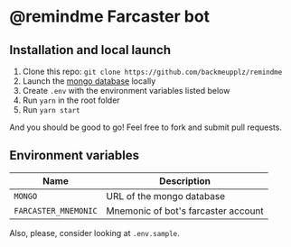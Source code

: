# @remindme Farcaster bot

## Installation and local launch

1. Clone this repo: `git clone https://github.com/backmeupplz/remindme`
2. Launch the [mongo database](https://www.mongodb.com/) locally
3. Create `.env` with the environment variables listed below
4. Run `yarn` in the root folder
5. Run `yarn start`

And you should be good to go! Feel free to fork and submit pull requests.

## Environment variables

| Name                 | Description                         |
| -------------------- | ----------------------------------- |
| `MONGO`              | URL of the mongo database           |
| `FARCASTER_MNEMONIC` | Mnemonic of bot's farcaster account |

Also, please, consider looking at `.env.sample`.
